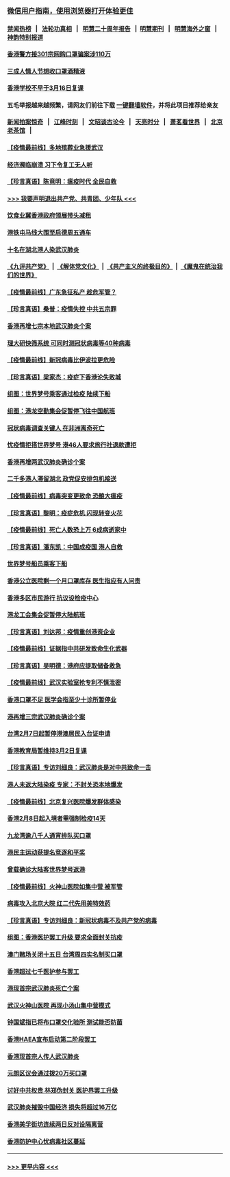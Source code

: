### [微信用户指南，使用浏览器打开体验更佳](https://github.com/gfw-breaker/banned-news1/blob/master/indexes/wechat-guide.md?t=0)
#### [禁闻热榜](热点新闻.md?t=0)  &nbsp;&nbsp;|&nbsp;&nbsp; [法轮功真相](https://github.com/gfw-breaker/truth/blob/master/README.md?t=0) &nbsp;&nbsp;|&nbsp;&nbsp; [明慧二十周年报告](https://github.com/gfw-breaker/mh-reports/blob/master/README.md?t=0) &nbsp;&nbsp;|&nbsp;&nbsp;[明慧期刊](https://github.com/gfw-breaker/mh-qikan) &nbsp;&nbsp;|&nbsp;&nbsp; [明慧海外之窗](https://github.com/gfw-breaker/mh-news/blob/master/README.md?t=0) &nbsp;&nbsp;|&nbsp;&nbsp; [神韵特别报道](https://github.com/gfw-breaker/mh-news/blob/master/shenyun.md?t=0)
#### [香港警方接301宗网购口罩骗案涉110万](../pages/nsc415/n11867572.md?t=02141133) 
#### [三成人情人节想收口罩酒精液](../pages/nsc415/n11867523.md?t=02141133) 
#### [香港学校不早于3月16日复课](../pages/nsc415/n11867498.md?t=02141133) 
#### 五毛举报越来越频繁，请网友们前往下载 [一键翻墙软件](https://github.com/gfw-breaker/ssr-accounts)，并将此项目推荐给亲友
#### [新闻拍案惊奇](https://github.com/gfw-breaker/banned-news1/blob/master/pages/link4.md) &nbsp;&nbsp;|&nbsp;&nbsp; [江峰时刻](https://github.com/gfw-breaker/banned-news1/blob/master/pages/link4.md) &nbsp;&nbsp;|&nbsp;&nbsp; [文昭谈古论今](https://github.com/gfw-breaker/banned-news1/blob/master/pages/link4.md) &nbsp;&nbsp;|&nbsp;&nbsp; [天亮时分](https://github.com/gfw-breaker/banned-news1/blob/master/pages/link4.md) &nbsp;&nbsp;|&nbsp;&nbsp; [萧茗看世界](https://github.com/gfw-breaker/banned-news1/blob/master/pages/link4.md) &nbsp;&nbsp;|&nbsp;&nbsp; [北京老茶馆](https://github.com/gfw-breaker/banned-news1/blob/master/pages/link4.md) &nbsp;&nbsp;|&nbsp;&nbsp; 
#### [【疫情最前线】多地殡葬业急援武汉](../pages/nsc415/n11866914.md?t=02141133) 
#### [经济濒临崩溃 习下令复工无人听](../pages/nsc415/n11867269.md?t=02141133) 
#### [【珍言真语】陈竟明：瘟疫时代 全民自救](../pages/nsc415/n11866765.md?t=02141133) 
#### [>>> 我要声明退出共产党、共青团、少年队 <<<](https://github.com/begood0513/goodnews/blob/master/quit/letter.md) 
#### [饮食业冀香港政府领展带头减租](../pages/nsc415/n11864876.md?t=02141133) 
#### [港铁屯马线大围至启德周五通车](../pages/nsc415/n11864842.md?t=02141133) 
#### [十名在湖北港人染武汉肺炎](../pages/nsc415/n11864807.md?t=02141133) 
#### [《九评共产党》](https://github.com/begood0513/9ping.md/blob/master/README.md) &nbsp;|&nbsp; [《解体党文化》](../../../../jtdwh.md/blob/master/README.md)  &nbsp;|&nbsp; [《共产主义的终极目的》](../../../../gczydzjmd.md/blob/master/README.md) &nbsp;|&nbsp; [《魔鬼在统治我们的世界》](../../../../mgztzwmdsj.md/blob/master/README.md) 
#### [【疫情最前线】广东急征私产 趁危军管？](../pages/nsc415/n11864205.md?t=02141133) 
#### [【珍言真语】桑普：疫情失控 中共五宗罪](../pages/nsc415/n11864157.md?t=02141133) 
#### [香港再增七宗本地武汉肺炎个案](../pages/nsc415/n11862405.md?t=02141133) 
#### [理大研快筛系统 可同时测冠状病毒等40种病毒](../pages/nsc415/n11862376.md?t=02141133) 
#### [【疫情最前线】新冠病毒比伊波拉更危险](../pages/nsc415/n11862199.md?t=02141133) 
#### [【珍言真语】梁家杰：疫症下香港沦失败城](../pages/nsc415/n11861588.md?t=02141133) 
#### [组图：世界梦号乘客通过检疫 陆续下船](../pages/nsc415/n11858302.md?t=02141133) 
#### [组图：港龙空勤集会促暂停飞往中国航班](../pages/nsc415/n11858190.md?t=02141133) 
#### [冠状病毒调查关键人 在非洲离奇死亡](../pages/nsc415/n11859798.md?t=02141133) 
#### [忧疫情拒搭世界梦号 港46人要求旅行社退款遭拒](../pages/nsc415/n11859849.md?t=02141133) 
#### [香港再增两武汉肺炎确诊个案](../pages/nsc415/n11859833.md?t=02141133) 
#### [二千多港人滞留湖北 政党促安排包机接送](../pages/nsc415/n11859831.md?t=02141133) 
#### [【疫情最前线】病毒突变更致命 恐酿大瘟疫](../pages/nsc415/n11859604.md?t=02141133) 
#### [【珍言真语】黎明：疫症危机 闪现转变火花](../pages/nsc415/n11859199.md?t=02141133) 
#### [【疫情最前线】死亡人数恐上万 6成病逝家中](../pages/nsc415/n11856687.md?t=02141133) 
#### [【珍言真语】潘东凯：中国成疫国 港人自救](../pages/nsc415/n11856962.md?t=02141133) 
#### [世界梦号船员乘客下船](../pages/nsc415/n11856883.md?t=02141133) 
#### [香港公立医院剩一个月口罩库存 医生指应有人问责](../pages/nsc415/n11856875.md?t=02141133) 
#### [香港多区市民游行 抗议设检疫中心](../pages/nsc415/n11856866.md?t=02141133) 
#### [港龙工会集会促暂停大陆航班](../pages/nsc415/n11856840.md?t=02141133) 
#### [【珍言真语】刘达邦：疫情重创港资企业](../pages/nsc415/n11854274.md?t=02141133) 
#### [【疫情最前线】证据指中共研发致命生化武器](../pages/nsc415/n11853087.md?t=02141133) 
#### [【珍言真语】吴明德：港府应提取储备救急](../pages/nsc415/n11852734.md?t=02141133) 
#### [【疫情最前线】武汉实验室抢专利不慎泄密](../pages/nsc415/n11850310.md?t=02141133) 
#### [香港口罩不足 医学会指至少十诊所暂停业](../pages/nsc415/n11850301.md?t=02141133) 
#### [港再增三宗武汉肺炎确诊个案](../pages/nsc415/n11850328.md?t=02141133) 
#### [台湾2月7日起暂停港澳居民入台证申请](../pages/nsc415/n11850304.md?t=02141133) 
#### [香港教育局暂维持3月2日复课](../pages/nsc415/n11850260.md?t=02141133) 
#### [【珍言真语】专访刘细良：武汉肺炎是对中共致命一击](../pages/nsc415/n11849934.md?t=02141133) 
#### [港人未返大陆染疫 专家：不封关恐本地爆发](../pages/nsc415/n11848021.md?t=02141133) 
#### [【疫情最前线】北京复兴医院爆发群体感染](../pages/nsc415/n11847626.md?t=02141133) 
#### [香港2月8日起入境者需强制检疫14天](../pages/nsc415/n11847658.md?t=02141133) 
#### [九龙湾逾八千人通宵排队买口罩](../pages/nsc415/n11847647.md?t=02141133) 
#### [港民主运动获提名竞逐和平奖](../pages/nsc415/n11847633.md?t=02141133) 
#### [曾载确诊大陆客世界梦号返港](../pages/nsc415/n11847608.md?t=02141133) 
#### [【疫情最前线】火神山医院如集中营 被军管](../pages/nsc415/n11847524.md?t=02141133) 
#### [病毒攻入北京大院 红二代先用美特效药](../pages/nsc415/n11847427.md?t=02141133) 
#### [【珍言真语】专访刘细良：新冠状病毒不及共产党的病毒](../pages/nsc415/n11847164.md?t=02141133) 
#### [组图：香港医护罢工升级 要求全面封关抗疫](../pages/nsc415/n11844107.md?t=02141133) 
#### [澳门赌场关闭十五日 台湾周四实名制买口罩](../pages/nsc415/n11845083.md?t=02141133) 
#### [香港超过七千医护参与罢工](../pages/nsc415/n11845051.md?t=02141133) 
#### [港现首宗武汉肺炎死亡个案](../pages/nsc415/n11844998.md?t=02141133) 
#### [武汉火神山医院 再现小汤山集中营模式](../pages/nsc415/n11844763.md?t=02141133) 
#### [钟国斌指已将布口罩交化验所 测试能否防菌](../pages/nsc415/n11842783.md?t=02141133) 
#### [香港HAEA宣布启动第二阶段罢工](../pages/nsc415/n11842723.md?t=02141133) 
#### [香港现首宗人传人武汉肺炎](../pages/nsc415/n11842766.md?t=02141133) 
#### [元朗区议会通过拨20万买口罩](../pages/nsc415/n11842754.md?t=02141133) 
#### [讨好中共权贵 林郑伪封关 医护界罢工升级](../pages/nsc415/n11842359.md?t=02141133) 
#### [武汉肺炎摧毁中国经济 损失将超过16万亿](../pages/nsc415/n11839723.md?t=02141133) 
#### [香港美孚街坊连续两日反对设隔离营](../pages/nsc415/n11839962.md?t=02141133) 
#### [香港防护中心忧病毒社区蔓延](../pages/nsc415/n11839933.md?t=02141133) 

----
#### [ >>> 更早内容 <<< ](../indexes/nsc415-earlier.md)
